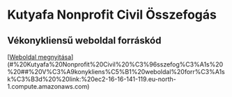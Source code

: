 
# Kutyafa Nonprofit Civil Összefogás 
## Vékonykliensű weboldal forráskód
[[Weboldal megnyitása](http://ec2-16-16-141-119.eu-north-1.compute.amazonaws.com/index.php)](#%20Kutyafa%20Nonprofit%20Civil%20%C3%96sszefog%C3%A1s%20%20##%20V%C3%A9konykliens%C5%B1%20weboldal%20forr%C3%A1sk%C3%B3d%20%20link:%20ec2-16-16-141-119.eu-north-1.compute.amazonaws.com)
